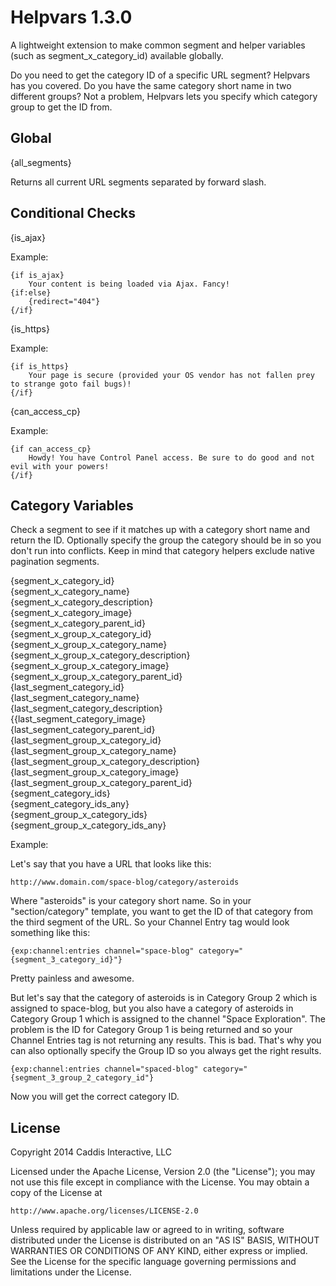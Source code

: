 # Helpvars 1.3.0

A lightweight extension to make common segment and helper variables (such as segment_x_category_id) available globally.

Do you need to get the category ID of a specific URL segment? Helpvars has you covered. Do you have the same category short name in two different groups? Not a problem, Helpvars lets you specify which category group to get the ID from.

## Global

{all_segments}

Returns all current URL segments separated by forward slash.

## Conditional Checks

{is_ajax}

Example:

	{if is_ajax}
		Your content is being loaded via Ajax. Fancy!
	{if:else}
		{redirect="404"}
	{/if}

{is_https}

Example:

	{if is_https}
		Your page is secure (provided your OS vendor has not fallen prey to strange goto fail bugs)!
	{/if}

{can_access_cp}

Example:

	{if can_access_cp}
		Howdy! You have Control Panel access. Be sure to do good and not evil with your powers!
	{/if}

## Category Variables

Check a segment to see if it matches up with a category short name and return the ID. Optionally specify the group the category should be in so you don't run into conflicts. Keep in mind that category helpers exclude native pagination segments.

{segment_x_category_id}  
{segment_x_category_name}  
{segment_x_category_description}  
{segment_x_category_image}  
{segment_x_category_parent_id}  
{segment_x_group_x_category_id}  
{segment_x_group_x_category_name}  
{segment_x_group_x_category_description}  
{segment_x_group_x_category_image}  
{segment_x_group_x_category_parent_id}  
{last_segment_category_id}  
{last_segment_category_name}  
{last_segment_category_description}  
{{last_segment_category_image}  
{last_segment_category_parent_id}  
{last_segment_group_x_category_id}  
{last_segment_group_x_category_name}  
{last_segment_group_x_category_description}  
{last_segment_group_x_category_image}  
{last_segment_group_x_category_parent_id}  
{segment_category_ids}  
{segment_category_ids_any}  
{segment_group_x_category_ids}  
{segment_group_x_category_ids_any}  

Example:

Let's say that you have a URL that looks like this:

	http://www.domain.com/space-blog/category/asteroids

Where "asteroids" is your category short name. So in your "section/category" template, you want to get the ID of that category from the third segment of the URL. So your Channel Entry tag would look something like this:

	{exp:channel:entries channel="space-blog" category="{segment_3_category_id}"}

Pretty painless and awesome.

But let's say that the category of asteroids is in Category Group 2 which is assigned to space-blog, but you also have a category of asteroids in Category Group 1 which is assigned to the channel "Space Exploration". The problem is the ID for Category Group 1 is being returned and so your Channel Entries tag is not returning any results. This is bad. That's why you can also optionally specify the Group ID so you always get the right results.

	{exp:channel:entries channel="spaced-blog" category="{segment_3_group_2_category_id"}

Now you will get the correct category ID.

## License

Copyright 2014 Caddis Interactive, LLC

Licensed under the Apache License, Version 2.0 (the "License");
you may not use this file except in compliance with the License.
You may obtain a copy of the License at

	http://www.apache.org/licenses/LICENSE-2.0

Unless required by applicable law or agreed to in writing, software
distributed under the License is distributed on an "AS IS" BASIS,
WITHOUT WARRANTIES OR CONDITIONS OF ANY KIND, either express or implied.
See the License for the specific language governing permissions and
limitations under the License.